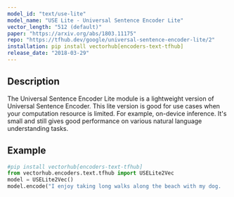 ```yaml
---
model_id: "text/use-lite"
model_name: "USE Lite - Universal Sentence Encoder Lite" 
vector_length: "512 (default)"
paper: "https://arxiv.org/abs/1803.11175"
repo: "https://tfhub.dev/google/universal-sentence-encoder-lite/2"
installation: pip install vectorhub[encoders-text-tfhub]
release_date: "2018-03-29"
---
```


## Description

The Universal Sentence Encoder Lite module is a lightweight version of Universal Sentence Encoder. This lite version is good for use cases when your computation resource is limited. For example, on-device inference. It's small and still gives good performance on various natural language understanding tasks.

## Example

```python
#pip install vectorhub[encoders-text-tfhub]
from vectorhub.encoders.text.tfhub import USELite2Vec
model = USELite2Vec()
model.encode("I enjoy taking long walks along the beach with my dog.
```
